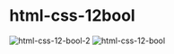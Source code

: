 # html-css-12bool

![html-css-12-bool-2](https://user-images.githubusercontent.com/36935960/216840878-da963641-4c4b-493e-8002-a99bc6681804.png)
![html-css-12-bool](https://user-images.githubusercontent.com/36935960/216840880-df226e7c-0a01-42a0-927d-8f29cc3a7ca1.png)
